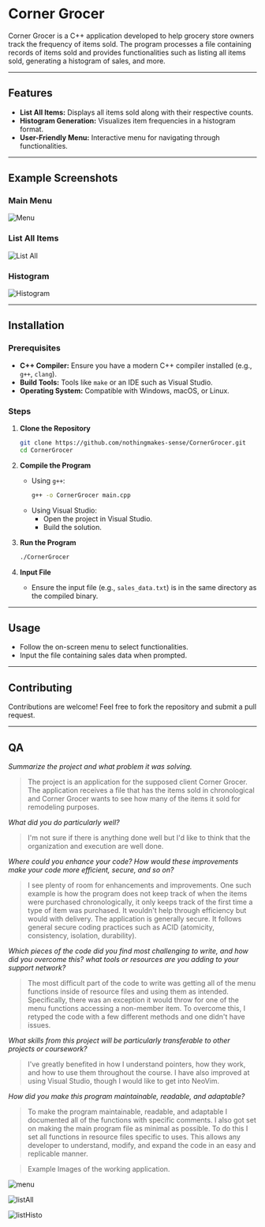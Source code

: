 # Corner Grocer

Corner Grocer is a C++ application developed to help grocery store owners track the frequency of items sold. The program processes a file containing records of items sold and provides functionalities such as listing all items sold, generating a histogram of sales, and more.

---

## Features

- **List All Items:** Displays all items sold along with their respective counts.
- **Histogram Generation:** Visualizes item frequencies in a histogram format.
- **User-Friendly Menu:** Interactive menu for navigating through functionalities.

---

## Example Screenshots

### Main Menu
![Menu](images/menu.PNG)

### List All Items
![List All](images/listAll.PNG)

### Histogram
![Histogram](images/listHisto.PNG)

---

## Installation

### Prerequisites

- **C++ Compiler:** Ensure you have a modern C++ compiler installed (e.g., `g++`, `clang`).
- **Build Tools:** Tools like `make` or an IDE such as Visual Studio.
- **Operating System:** Compatible with Windows, macOS, or Linux.

### Steps

1. **Clone the Repository**
   ```bash
   git clone https://github.com/nothingmakes-sense/CornerGrocer.git
   cd CornerGrocer
   ```

2. **Compile the Program**
   - Using `g++`:
     ```bash
     g++ -o CornerGrocer main.cpp
     ```
   - Using Visual Studio:
     - Open the project in Visual Studio.
     - Build the solution.

3. **Run the Program**
   ```bash
   ./CornerGrocer
   ```

4. **Input File**
   - Ensure the input file (e.g., `sales_data.txt`) is in the same directory as the compiled binary.

---

## Usage

- Follow the on-screen menu to select functionalities.
- Input the file containing sales data when prompted.

---

## Contributing

Contributions are welcome! Feel free to fork the repository and submit a pull request.

---
## QA

*Summarize the project and what problem it was solving.*

> The project is an application for the supposed client Corner Grocer. The application receives a file that has the items sold in chronological and Corner Grocer wants to see how many of the items it sold for remodeling purposes.

*What did you do particularly well?*

> I'm not sure if there is anything done well but I'd like to think that the organization and execution are well done.

*Where could you enhance your code? How would these improvements make your code more efficient, secure, and so on?*

> I see plenty of room for enhancements and improvements. One such example is how the program does not keep track of when the items were purchased chronologically, it only keeps track of the first time a type of item was purchased. It wouldn't help through efficiency but would with delivery. The application is generally secure. It follows general secure coding practices such as ACID (atomicity, consistency, isolation, durability).

*Which pieces of the code did you find most challenging to write, and how did you overcome this? what tools or resources are you adding to your support network?*

> The most difficult part of the code to write was getting all of the menu functions inside of resource files and using them as intended. Specifically, there was an exception it would throw for one of the menu functions accessing a non-member item. To overcome this, I retyped the code with a few different methods and one didn't have issues.
  
*What skills from this project will be particularly transferable to other projects or coursework?*

> I've greatly benefited in how I understand pointers, how they work, and how to use them throughout the course. I have also improved at using Visual Studio, though I would like to get into NeoVim.

*How did you make this program maintainable, readable, and adaptable?*

> To make the program maintainable, readable, and adaptable I documented all of the functions with specific comments. I also got set on making the main program file as minimal as possible. To do this I set all functions in resource files specific to uses. This allows any developer to understand, modify, and expand the code in an easy and replicable manner.

> Example Images of the working application.

![menu](/images/menu.PNG)

![listAll](/images/listAll.PNG)

![listHisto](/images/listHisto.PNG)
